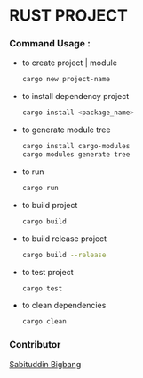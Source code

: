 # RUST PROJECT

### Command Usage :

- to create project | module
  ```bash
  cargo new project-name
  ```
- to install dependency project
  ```bash
  cargo install <package_name>
  ```
- to generate module tree
  ```bash
  cargo install cargo-modules
  cargo modules generate tree
  ```
- to run
  ```bash
  cargo run
  ```
- to build project
  ```bash
  cargo build
  ```
- to build release project
  ```bash
  cargo build --release
  ```
- to test project
  ```bash
  cargo test
  ```
- to clean dependencies
  ```bash
  cargo clean
  ```

### Contributor

[Sabituddin Bigbang](https://instagram.com/sabituddin_bigbang)

